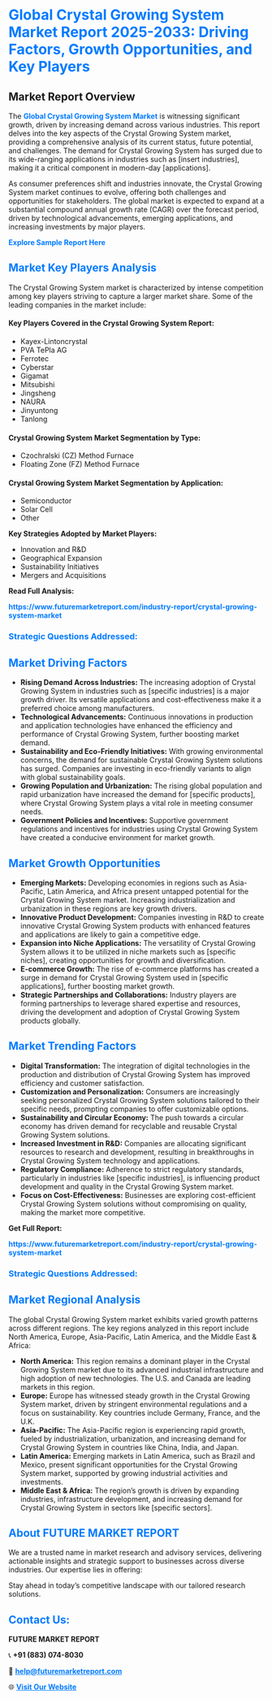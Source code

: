 <h1 style="color: #007BFF;">Global Crystal Growing System Market Report 2025-2033: Driving Factors, Growth Opportunities, and Key Players</h1>

<section id="overview">
<h2>Market Report Overview</h2>
<p>The <a href="https://www.futuremarketreport.com/industry-report/crystal-growing-system-market" style="color: #007BFF; text-decoration: none;"><strong>Global Crystal Growing System Market</strong></a> is witnessing significant growth, driven by increasing demand across various industries. This report delves into the key aspects of the Crystal Growing System market, providing a comprehensive analysis of its current status, future potential, and challenges. The demand for Crystal Growing System has surged due to its wide-ranging applications in industries such as [insert industries], making it a critical component in modern-day [applications].</p>
<p>As consumer preferences shift and industries innovate, the Crystal Growing System market continues to evolve, offering both challenges and opportunities for stakeholders. The global market is expected to expand at a substantial compound annual growth rate (CAGR) over the forecast period, driven by technological advancements, emerging applications, and increasing investments by major players.</p>
</section>

<section id="overview">
<p><a href="https://www.futuremarketreport.com/request-sample/reportId=46457" style="color: #007BFF; text-decoration: none;"><strong>Explore Sample Report Here</strong></a></p>
</section>

<section id="key-players">
<h2 style="color: #007BFF;">Market Key Players Analysis</h2>
<p>The Crystal Growing System market is characterized by intense competition among key players striving to capture a larger market share. Some of the leading companies in the market include:</p>
<h4>Key Players Covered in the Crystal Growing System Report:</h4>
<ul><li>Kayex-Lintoncrystal</li><li>PVA TePla AG</li><li>Ferrotec</li><li>Cyberstar</li><li>Gigamat</li><li>Mitsubishi</li><li>Jingsheng</li><li>NAURA</li><li>Jinyuntong</li><li>Tanlong</li></ul>
<h4>Crystal Growing System Market Segmentation by Type:</h4>
<ul><li>Czochralski (CZ) Method Furnace</li><li>Floating Zone (FZ) Method Furnace</li></ul>

<h4>Crystal Growing System Market Segmentation by Application:</h4>
<ul><li>Semiconductor</li><li>Solar Cell</li><li>Other</li></ul>
<p><strong>Key Strategies Adopted by Market Players:</strong></p>
<ul>
<li>Innovation and R&D</li>
<li>Geographical Expansion</li>
<li>Sustainability Initiatives</li>
<li>Mergers and Acquisitions</li>
</ul>
</section>

<section>
<p><strong>Read Full Analysis: </strong></p><a href="https://www.futuremarketreport.com/industry-report/crystal-growing-system-market" style="color: #007BFF; text-decoration: none;"><strong>https://www.futuremarketreport.com/industry-report/crystal-growing-system-market</strong></a>
<h3 style="color: #007BFF;">Strategic Questions Addressed:</h3>
</section>

<section id="driving-factors">
<h2 style="color: #007BFF;">Market Driving Factors</h2>
<ul>
<li><strong>Rising Demand Across Industries:</strong> The increasing adoption of Crystal Growing System in industries such as [specific industries] is a major growth driver. Its versatile applications and cost-effectiveness make it a preferred choice among manufacturers.</li>
<li><strong>Technological Advancements:</strong> Continuous innovations in production and application technologies have enhanced the efficiency and performance of Crystal Growing System, further boosting market demand.</li>
<li><strong>Sustainability and Eco-Friendly Initiatives:</strong> With growing environmental concerns, the demand for sustainable Crystal Growing System solutions has surged. Companies are investing in eco-friendly variants to align with global sustainability goals.</li>
<li><strong>Growing Population and Urbanization:</strong> The rising global population and rapid urbanization have increased the demand for [specific products], where Crystal Growing System plays a vital role in meeting consumer needs.</li>
<li><strong>Government Policies and Incentives:</strong> Supportive government regulations and incentives for industries using Crystal Growing System have created a conducive environment for market growth.</li>
</ul>
</section>

<section id="growth-opportunities">
<h2 style="color: #007BFF;">Market Growth Opportunities</h2>
<ul>
<li><strong>Emerging Markets:</strong> Developing economies in regions such as Asia-Pacific, Latin America, and Africa present untapped potential for the Crystal Growing System market. Increasing industrialization and urbanization in these regions are key growth drivers.</li>
<li><strong>Innovative Product Development:</strong> Companies investing in R&D to create innovative Crystal Growing System products with enhanced features and applications are likely to gain a competitive edge.</li>
<li><strong>Expansion into Niche Applications:</strong> The versatility of Crystal Growing System allows it to be utilized in niche markets such as [specific niches], creating opportunities for growth and diversification.</li>
<li><strong>E-commerce Growth:</strong> The rise of e-commerce platforms has created a surge in demand for Crystal Growing System used in [specific applications], further boosting market growth.</li>
<li><strong>Strategic Partnerships and Collaborations:</strong> Industry players are forming partnerships to leverage shared expertise and resources, driving the development and adoption of Crystal Growing System products globally.</li>
</ul>
</section>

<section id="trending-factors">
<h2 style="color: #007BFF;">Market Trending Factors</h2>
<ul>
<li><strong>Digital Transformation:</strong> The integration of digital technologies in the production and distribution of Crystal Growing System has improved efficiency and customer satisfaction.</li>
<li><strong>Customization and Personalization:</strong> Consumers are increasingly seeking personalized Crystal Growing System solutions tailored to their specific needs, prompting companies to offer customizable options.</li>
<li><strong>Sustainability and Circular Economy:</strong> The push towards a circular economy has driven demand for recyclable and reusable Crystal Growing System solutions.</li>
<li><strong>Increased Investment in R&D:</strong> Companies are allocating significant resources to research and development, resulting in breakthroughs in Crystal Growing System technology and applications.</li>
<li><strong>Regulatory Compliance:</strong> Adherence to strict regulatory standards, particularly in industries like [specific industries], is influencing product development and quality in the Crystal Growing System market.</li>
<li><strong>Focus on Cost-Effectiveness:</strong> Businesses are exploring cost-efficient Crystal Growing System solutions without compromising on quality, making the market more competitive.</li>
</ul>
</section>

<section>
<p><strong>Get Full Report: </strong></p><a href="https://www.futuremarketreport.com/industry-report/crystal-growing-system-market" style="color: #007BFF; text-decoration: none;"><strong>https://www.futuremarketreport.com/industry-report/crystal-growing-system-market</strong></a>
<h3 style="color: #007BFF;">Strategic Questions Addressed:</h3>
</section>


<section id="regional-analysis">
<h2 style="color: #007BFF;">Market Regional Analysis</h2>
<p>The global Crystal Growing System market exhibits varied growth patterns across different regions. The key regions analyzed in this report include North America, Europe, Asia-Pacific, Latin America, and the Middle East & Africa:</p>
<ul>
<li><strong>North America:</strong> This region remains a dominant player in the Crystal Growing System market due to its advanced industrial infrastructure and high adoption of new technologies. The U.S. and Canada are leading markets in this region.</li>
<li><strong>Europe:</strong> Europe has witnessed steady growth in the Crystal Growing System market, driven by stringent environmental regulations and a focus on sustainability. Key countries include Germany, France, and the U.K.</li>
<li><strong>Asia-Pacific:</strong> The Asia-Pacific region is experiencing rapid growth, fueled by industrialization, urbanization, and increasing demand for Crystal Growing System in countries like China, India, and Japan.</li>
<li><strong>Latin America:</strong> Emerging markets in Latin America, such as Brazil and Mexico, present significant opportunities for the Crystal Growing System market, supported by growing industrial activities and investments.</li>
<li><strong>Middle East & Africa:</strong> The region’s growth is driven by expanding industries, infrastructure development, and increasing demand for Crystal Growing System in sectors like [specific sectors].</li>
</ul>
</section>

<footer>
<h2 style="color: #007BFF;">About FUTURE MARKET REPORT</h2>
<p>We are a trusted name in market research and advisory services, delivering actionable insights and strategic support to businesses across diverse industries. Our expertise lies in offering:</p>

<p>Stay ahead in today’s competitive landscape with our tailored research solutions.</p>

<h2 style="color: #007BFF;">Contact Us:</h2>
<p><strong>FUTURE MARKET REPORT</strong></p>
<p>📞 <strong>+91 (883) 074-8030</strong></p>
<p>📧 <strong><a href="mailto:help@futuremarketreport.com" style="color: #007BFF;">help@futuremarketreport.com</a></strong></p>
<p>🌐 <strong><a href="https://www.futuremarketreport.com/" style="color: #007BFF;">Visit Our Website</a></strong></p>
</footer>
